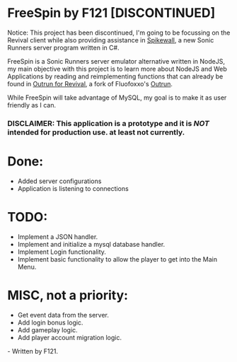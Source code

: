 # FreeSpin by F121 [DISCONTINUED]


Notice:
This project has been discontinued, I'm going to be focussing on the Revival client while also providing assistance
in [Spikewall](https://github.com/Ramen2X/spikewall), a new Sonic Runners server program written in C#.




 FreeSpin is a Sonic Runners server emulator alternative written in NodeJS, my main objective with this project is to learn more about NodeJS and Web Applications by reading and reimplementing functions that can already be found in [Outrun for Revival](https://github.com/RunnersRevival/outrun), a fork of Fluofoxxo's [Outrun](https://github.com/fluofoxxo/outrun).

While FreeSpin will take advantage of MySQL, my goal is to make it as user friendly as I can.

### DISCLAIMER: This application is a prototype and it is *_NOT_* intended for production use. at least not currently.
 
 # Done:
* Added server configurations
* Application is listening to connections



 # TODO:
* Implement a JSON handler.
* Implement and initialize a mysql database handler.
* Implement Login functionality.
* Implement basic functionality to allow the player to get into the Main Menu.

# MISC, not a priority:
* Get event data from the server.
* Add login bonus logic.
* Add gameplay logic.
* Add player account migration logic.






\- Written by F121.

